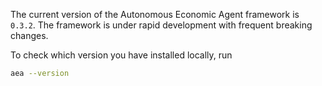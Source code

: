 The current version of the Autonomous Economic Agent framework is `0.3.2`. The framework is under rapid development with frequent breaking changes.

To check which version you have installed locally, run

``` bash
aea --version
```